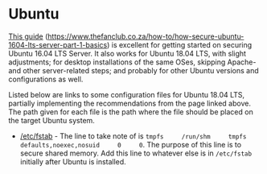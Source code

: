 # Ubuntu

[This guide](https://www.thefanclub.co.za/how-to/how-secure-ubuntu-1604-lts-server-part-1-basics) (https://www.thefanclub.co.za/how-to/how-secure-ubuntu-1604-lts-server-part-1-basics) is excellent for getting started on securing Ubuntu 16.04 LTS Server. It also works for Ubuntu 18.04 LTS, with slight adjustments; for desktop installations of the same OSes, skipping Apache- and other server-related steps; and probably for other Ubuntu versions and configurations as well.

Listed below are links to some configuration files for Ubuntu 18.04 LTS, partially implementing the recommendations from the page linked above. The path given for each file is the path where the file should be placed on the target Ubuntu system.

* [/etc/fstab](./fstab) - The line to take note of is `tmpfs     /run/shm     tmpfs     defaults,noexec,nosuid     0     0`. The purpose of this line is to secure shared memory. Add this line to whatever else is in `/etc/fstab` initially after Ubuntu is installed.

